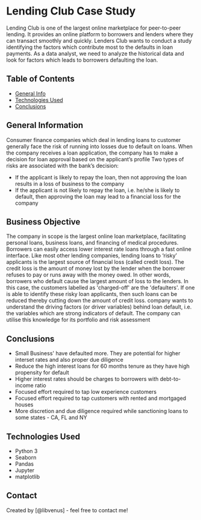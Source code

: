# Lending Club Case Study
Lending Club is one of the largest online marketplace for peer-to-peer lending. It provides an online platform to borrowers and lenders where they can transact smoothly and quickly. Lenders Club wants to conduct a study identifying the factors which contribute most to the defaults in loan payments. As a data analyst, we need to analyze the historical data and look for factors which leads to borrowers defaulting the loan.


## Table of Contents
* [General Info](#general-information)
* [Technologies Used](#technologies-used)
* [Conclusions](#conclusions)

## General Information
Consumer finance companies which deal in lending loans to customer generally face the risk of running into losses due to default on loans. When the company receives a loan application, the company has to make a decision for loan approval based on the applicant’s profile
Two types of risks are associated with the bank’s decision:
- If the applicant is likely to repay the loan, then not approving the loan results in a loss of business to the company
- If the applicant is not likely to repay the loan, i.e. he/she is likely to default, then approving the loan may lead to a financial loss for the company 

## Business Objective
The company in scope is the largest online loan marketplace, facilitating personal loans, business loans, and financing of medical procedures. Borrowers can easily access lower interest rate loans through a fast online interface. 
Like most other lending companies, lending loans to ‘risky’ applicants is the largest source of financial loss (called credit loss). The credit loss is the amount of money lost by the lender when the borrower refuses to pay or runs away with the money owed. In other words, borrowers who default cause the largest amount of loss to the lenders. In this case, the customers labelled as 'charged-off' are the 'defaulters'. 
If one is able to identify these risky loan applicants, then such loans can be reduced thereby cutting down the amount of credit loss. company wants to understand the driving factors (or driver variables) behind loan default, i.e. the variables which are strong indicators of default.  The company can utilise this knowledge for its portfolio and risk assessment


## Conclusions
- Small Business' have defaulted more. They are potential for higher interset rates and also proper due diligence
- Reduce the high interest loans for 60 months tenure as they have high propensity for default
- Higher interest rates should be charges to borrowers with debt-to-income ratio
- Focused effort required to tap low experience customers
- Focused effort required to tap customers with rented and mortgaged houses
- More discretion and due diligence required while sanctioning loans to some states - CA, FL and NY

## Technologies Used
- Python 3
- Seaborn
- Pandas
- Jupyter
- matplotlib

## Contact
Created by [@libvenus]  - feel free to contact me!

